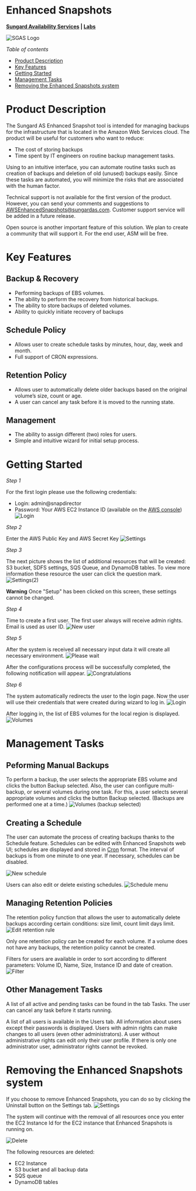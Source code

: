 # Enhanced Snapshots
**[Sungard Availability Services](http://sungardas.com) | [Labs](http://blog.sungardas.com/CTOLabs/)**

![SGAS Logo](https://cloud.githubusercontent.com/assets/1557544/10001677/ed73c260-6070-11e5-86d1-8b85a146688d.png)

*Table of contents*
* [Product Description](#product-description)
* [Key Features](#key-features)
* [Getting Started](#getting-started)
* [Management Tasks](#management-tasks)
* [Removing the Enhanced Snapshots system](#removing-the-enhanced-snapshots-system)

# Product Description
The Sungard AS Enhanced Snapshot tool is intended for managing backups for the infrastructure that is located in the Amazon Web Services cloud. The product will be useful for customers who want to reduce:
* The cost of storing backups
* Time spent by IT engineers on routine backup management tasks.

Using to an intuitive interface, you can automate routine tasks such as creation of backups and deletion of old (unused) backups easily. Since these tasks are automated, you will minimize the risks that are associated with the human factor.

Technical support is not available for the first version of the product. However, you can send your comments and suggestions to AWSEnhancedSnapshots@sungardas.com. Customer support service will be added in a future release.

Open source is another important feature of this solution. We plan to create a community that will support it. For the end user, ASM will be free.


# Key Features
## Backup & Recovery 
* Performing backups of EBS volumes.
* The ability to perform the recovery from historical backups.
* The ability to store backups of deleted volumes.
* Ability to quickly initiate recovery of backups

## Schedule Policy
* Allows user to create schedule tasks by minutes, hour, day, week and month.
* Full support of CRON expressions.

## Retention Policy
* Allows user to automatically delete older backups based on the original volume’s size, count or age.
* A user can cancel any task before it is moved to the running state. 

## Management
* The ability to assign different (two) roles for users.
* Simple and intuitive wizard for initial setup process.

# Getting Started
*Step 1*

For the first login please use the following credentials:
* Login: admin@snapdirector
* Password:  Your AWS EC2 Instance ID (available on the [AWS console](https://console.aws.amazon.com/ec2))
![Login](https://cloud.githubusercontent.com/assets/1557544/9996392/c7223fe0-6054-11e5-8f26-d81fd5240840.png)

*Step 2*

Enter the AWS Public Key and AWS Secret Key
![Settings](https://cloud.githubusercontent.com/assets/1557544/9996391/c7212b5a-6054-11e5-9597-4e0e55e20343.png)

*Step 3*

The next picture shows the list of additional resources that will be created: S3 bucket, SDFS settings, SQS Queue, and DynamoDB tables. To view more information these resource the user can click the question mark.
![Settings(2)](https://cloud.githubusercontent.com/assets/1557544/9996395/c726f828-6054-11e5-88ef-bbefdce83cd2.png)

**Warning**
Once "Setup" has been clicked on this screen, these settings cannot be changed.

*Step 4*

Time to create a first user. The first user always will receive admin rights. Email is used as user ID.
![New user](https://cloud.githubusercontent.com/assets/1557544/9996394/c726a210-6054-11e5-968a-f3c989ffd358.png)

*Step 5*

After the system is received all necessary input data it will create all necessary environment.
![Please wait](https://cloud.githubusercontent.com/assets/1557544/9996397/c727651a-6054-11e5-8547-bc5b9b69ee98.png)

After the configurations process will be successfully completed, the following notification will appear.
![Congratulations](https://cloud.githubusercontent.com/assets/1557544/9996393/c72474f4-6054-11e5-817e-16cae42b4a69.png)

*Step 6*

The system automatically redirects the user to the login page. Now the user will use their credentials that were created during wizard to log in.
![Login](https://cloud.githubusercontent.com/assets/1557544/9996396/c7270c32-6054-11e5-95ff-47632ba834b8.png)

After logging in, the list of EBS volumes for the local region is displayed.
![Volumes](https://cloud.githubusercontent.com/assets/1557544/9996398/c72d1fb4-6054-11e5-8047-44e2fb2e21ef.png)


# Management Tasks
## Peforming Manual Backups
To perform a backup, the user selects the appropriate EBS volume and clicks the button Backup selected. Also, the user can configure multi-backup, or several volumes during one task. For this, a user selects several appropriate volumes and clicks the button Backup selected. (Backups are performed one at a time.)
![Volumes (backup selected)](https://cloud.githubusercontent.com/assets/1557544/9996399/c72f2a66-6054-11e5-957a-b71bd33185c9.png)

## Creating a Schedule
The user can automate the process of creating backups thanks to the Schedule feature. Schedules can be edited with Enhanced Snapshots web UI; schedules are displayed and stored in [Cron](https://en.wikipedia.org/wiki/Cron) format. The interval of backups is from one minute to one year. If necessary, schedules can be disabled.

![New schedule](https://cloud.githubusercontent.com/assets/1557544/9999927/1331a7ec-6067-11e5-868a-cf2a7c831168.png)

Users can also edit or delete existing schedules.
![Schedule menu](https://cloud.githubusercontent.com/assets/1557544/10000004/8c13719a-6067-11e5-9775-11e166d143d1.png)

## Managing Retention Policies
The retention policy function that allows the user to automatically delete backups according certain conditions: size limit, count limit days limit.
![Edit retention rule](https://cloud.githubusercontent.com/assets/1557544/9996404/c7337b3e-6054-11e5-8e12-5a0c7e139134.png)

Only one retention policy can be created for each volume. If a volume does not have any backups, the retention policy cannot be created.

Filters for users are available in order to sort according to different parameters: Volume ID, Name, Size, Instance ID and date of creation.
![Filter](https://cloud.githubusercontent.com/assets/1557544/9996406/c73a0dfa-6054-11e5-834e-8e8a4c75bd45.png)

##  Other Management Tasks
A list of all active and pending tasks can be found in the tab Tasks. The user can cancel any task before it starts running.

A list of all users is available in the Users tab. All information about users except their passwords is displayed. Users with admin rights can make changes to all users (even other administrators). A user without administrative rights can edit only their user profile. If there is only one administrator user, administrator rights cannot be revoked.

# Removing the Enhanced Snapshots system
If you choose to remove Enhanced Snapshots, you can do so by clicking the Uninstall button on the Settings tab.
![Settings](https://cloud.githubusercontent.com/assets/1557544/10001465/cfdb5a70-606f-11e5-8e43-2334c7f14600.png)

The system will continue with the removal of all resources once you enter the EC2 Instance Id for the EC2 instance that Enhanced Snapshots is running on.

![Delete](https://cloud.githubusercontent.com/assets/1557544/10001468/d462832a-606f-11e5-8ec9-539f31c3d1db.png)

The following resources are deleted:
* EC2 Instance 
* S3 bucket and all backup data
* SQS queue
* DynamoDB tables
